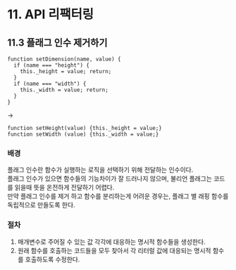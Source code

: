 # 11. API 리팩터링
## 11.3 플래그 인수 제거하기
```JS
function setDimension(name, value) { 
  if (name === "height") { 
    this._height = value; return; 
  } 
  if (name === "width") {
    this._width = value; return; 
  } 
}
```
->
```JS
function setHeight(value) {this._height = value;} 
function setWidth (value) {this._width = value;}
```

### 배경
플래그 인수란 함수가 실행하는 로직을 선택하기 위해 전달하는 인수이다.  
플래그 인수가 있으면 함수들의 기능차이가 잘 드러나지 않으며, 불리언 플래그는 코드를 읽을때 뜻을 온전하게 전달하기 어렵다.  
만약 플래그 인수를 제거 하고 함수를 분리하는게 어려운 경우는, 플래그 별 래핑 함수를 독립적으로 만들도록 한다.

### 절차
1. 매개변수로 주어질 수 있는 값 각각에 대응하는 명시적 함수들을 생성한다.
2. 원래 함수를 호출하는 코드들을 모두 찾아서 각 리터럴 값에 대응되는 명시적 함수를 호출하도록 수정한다.
